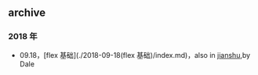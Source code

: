 ## archive

### 2018 年
- 09.18，[flex 基础](./2018-09-18(flex 基础)/index.md)，also in [jianshu](https://www.jianshu.com/p/aad1985b7ee9),by Dale